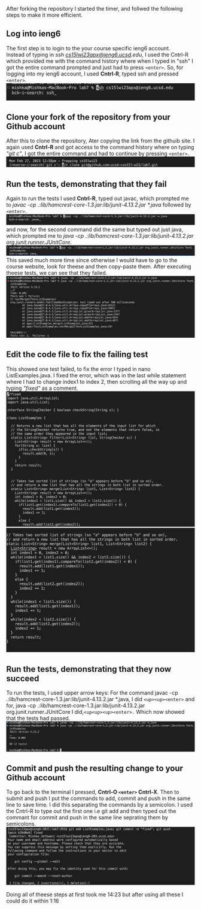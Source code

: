 After forking the repository I started the timer, and follwed the following steps to make it more efficient. <br>
## Log into ieng6

The first step is to login to the your course specific ieng6 account. <br>
Instead of typing in _ssh cs15lwi23apx@ieng6.ucsd.edu_, I used the Cntrl-R which provided me with the command history where when I typed in "ssh" I got the entire command prompted and just had to press ```<enter>```. 
 So, for logging into my ieng6 account, I used **Cntrl-R**, typed ssh and pressed ```<enter>```.
  ![Image](one1.png)
  
 ## Clone your fork of the repository from your Github account
 
  After this to clone the repository, Ater copying the link from the githuib site. 
 I again used **Cntrl-R** and got access to the command history where on typing _"git c"_, I got the entire command and had to continue by pressing  ```<enter>```.
  ![Image](two2.png)
 
 ## Run the tests, demonstrating that they fail
 Again to run the tests I used **Cntrl-R**, typed out javac, which prompted me to _javac -cp .:lib/hamcrest-core-1.3.jar:lib/junit-4.13.2.jar *.java_ followed by ```<enter>```. 
   ![Image](three3.png)
 and now, for the second command did the same but typed out just java, which prompted me to _java -cp .:lib/hamcrest-core-1.3.jar:lib/junit-4.13.2.jar org.junit.runner.JUnitCore_.
   ![Image](four4.png)
 This saved much more time since otherwise I would have to go to the course website, look for theese and then copy-paste them.
 After executing theese tests, we can see that they failed.
  ![Image](five5.png)
 
 ## Edit the code file to fix the failing test
   
  This showed one test failed, to fix the error I typed in nano ListExamples.java.
  I fixed the error, which was in the last while statement where I had to change index1 to index 2, then scrolling all the way up and typing _"fixed"_ as a comment. 
 ![Image](six6.png)
  ![Image](seven7.png)
  
 ## Run the tests, demonstrating that they now succeed

   To run the tests, I used upper arrow keys: 
  For the command javac -cp .:lib/hamcrest-core-1.3.jar:lib/junit-4.13.2.jar *.java, I did ```<up><up><enter>```
  and for, java -cp .:lib/hamcrest-core-1.3.jar:lib/junit-4.13.2.jar org.junit.runner.JUnitCore I did,```<up<up><up><enter>.```
 Which now showed that the tests had passed. 
   ![Image](eight8.png)
 
 ## Commit and push the resulting change to your Github account 
 To go back to the terminal I pressed, **Cntrl-O ```<enter>``` Cntrl-X**. 
 Then to submit and push I put the commands to add, commit and push in the same line to save time. I did this separating the commands by a semicolon. I used the Cntrl-R to type out the first one i.e git add and then typed out the commant for commit and push in the same line seprating them by semicolons.
    ![Image](nine9.png)
 
 Doing all of theese steps at first took me 14:23 but after using all these I could do it within 1:16
 
  
  
  
  
  
  
  











